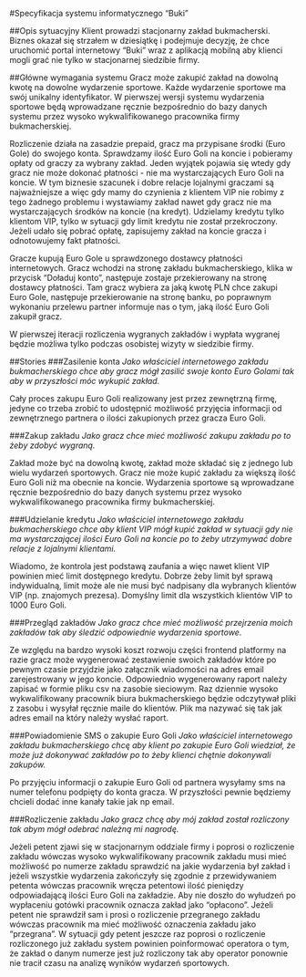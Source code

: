 #Specyfikacja systemu informatycznego “Buki”

##Opis sytuacyjny
Klient prowadzi stacjonarny zakład bukmacherski. Biznes okazał się strzałem w dziesiątkę i podejmuje decyzję, że chce uruchomić portal internetowy “Buki” wraz z aplikacją mobilną aby klienci mogli grać nie tylko w stacjonarnej siedzibie firmy.

##Główne wymagania systemu
Gracz może zakupić zakład na dowolną kwotę na dowolne wydarzenie sportowe. Każde wydarzenie sportowe ma swój unikalny identyfikator. W pierwszej wersji systemu wydarzenia sportowe będą wprowadzane ręcznie bezpośrednio do bazy danych systemu przez wysoko wykwalifikowanego pracownika firmy bukmacherskiej. 

Rozliczenie działa na zasadzie prepaid, gracz ma przypisane środki (Euro Gole)  do swojego konta. Sprawdzamy ilość Euro Goli na koncie i pobieramy opłaty od graczy za wybrany zakład. Jeden wyjątek pojawia się wtedy gdy gracz nie może dokonać płatności - nie ma wystarczających Euro Goli na koncie. W tym biznesie szacunek i dobre relacje lojalnymi graczami są najważniejsze a więc gdy mamy do czynienia z klientem VIP nie robimy z tego żadnego problemu i wystawiamy zakład nawet gdy gracz nie ma wystarczających środków na koncie (na kredyt). Udzielamy kredytu tylko klientom VIP, tylko w sytuacji gdy limit kredytu nie został przekroczony. Jeżeli udało się pobrać opłatę, zapisujemy zakład na koncie gracza i odnotowujemy fakt płatności.

Gracze kupują Euro Gole u sprawdzonego dostawcy płatności internetowych. Gracz wchodzi na stronę zakładu bukmacherskiego, klika w przycisk “Doładuj konto”, następuje zostaje przekierowany na stronę dostawcy płatności. Tam gracz wybiera za jaką kwotę PLN chce zakupi Euro Gole, następuje przekierowanie na stronę banku, po poprawnym wykonaniu przelewu partner informuje nas o tym, jaką ilość Euro Goli zakupił gracz.

W pierwszej iteracji rozliczenia wygranych zakładów i wypłata wygranej będzie możliwa tylko podczas osobistej wizyty w siedzibie firmy.


##Stories
###Zasilenie konta
_Jako właściciel internetowego zakładu bukmacherskiego_ 
_chce aby gracz mógł zasilić swoje konto Euro Golami_ 
_tak aby w przyszłości móc wykupić zakład._

Cały proces zakupu Euro Goli realizowany jest przez zewnętrzną firmę, jedyne co trzeba zrobić to udostępnić możliwość przyjęcia informacji od zewnętrznego partnera o ilości zakupionych przez gracza Euro Goli. 

###Zakup zakładu
_Jako gracz_ 
_chce mieć możliwość zakupu zakładu_ 
_po to żeby zdobyć wygraną._ 

Zakład może być na dowolną kwotę, zakład może składać się z jednego lub wielu wydarzeń sportowych. Gracz nie może kupić zakładu za większą ilość Euro Goli niż ma obecnie na koncie. Wydarzenia sportowe są wprowadzane ręcznie bezpośrednio do bazy danych systemu przez wysoko wykwalifikowanego pracownika firmy bukmacherskiej.

###Udzielanie kredytu
_Jako właściciel internetowego zakładu bukmacherskiego_
_chce aby klient VIP mógł kupić zakład w sytuacji gdy nie ma wystarczającej ilości Euro Goli na koncie_ 
_po to żeby utrzymywać dobre relacje z lojalnymi klientami._

Wiadomo, że kontrola jest podstawą zaufania a więc nawet klient VIP powinien mieć limit dostępnego kredytu. Dobrze żeby limit był sprawą indywidualną, limit może ale nie musi być nadpisany dla wybranych klientów VIP (np. znajomych prezesa). Domyślny limit dla wszystkich klientów VIP to 1000 Euro Goli.


###Przegląd zakładów
_Jako gracz_ 
_chce mieć możliwość przejrzenia moich zakładów_
_tak aby śledzić odpowiednie wydarzenia sportowe._

Ze względu na bardzo wysoki koszt rozwoju części frontend platformy na razie gracz może wygenerować zestawienie swoich zakładów które po pewnym czasie przyjdzie jako załącznik wiadomości na adres email zarejestrowany w jego koncie. Odpowiednio wygenerowany raport należy zapisać w formie pliku csv na zasobie sieciowym. Raz dziennie wysoko wykwalifikowany pracownik biura bukmacherskiego będzie odczytywał pliki z zasobu i wysyłał ręcznie maile do klientów. Plik ma nazywać się tak jak adres email na który należy wysłać raport.

###Powiadomienie SMS o zakupie Euro Goli
_Jako właściciel internetowego zakładu bukmacherskiego_
_chcę aby klient po zakupie Euro Goli wiedział, że może już dokonywać zakładów_
_po to żeby klienci chętnie dokonywali zakupów._

Po przyjęciu informacji o zakupie Euro Goli od partnera wysyłamy sms na numer telefonu podpięty do konta gracza. W przyszłości pewnie będziemy chcieli dodać inne kanały takie jak np email.

###Rozliczenie zakładu
_Jako gracz_
_chcę aby mój zakład został rozliczony_
_tak abym mógł odebrać należną mi nagrodę._

Jeżeli petent zjawi się w stacjonarnym oddziale firmy i poprosi o rozliczenie zakładu wówczas wysoko wykwalifikowany pracownik zakładu musi mieć możliwość po numerze zakładu sprawdzić na jakie wydarzenia był zakład i jeżeli wszystkie wydarzenia zakończyły się zgodnie z przewidywaniem petenta wówczas pracownik wręcza petentowi ilość pieniędzy odpowiadającą ilości Euro Goli na zakładzie. 
Aby nie doszło do wyłudzeń po wypłaceniu gotówki pracownik oznacza zakład jako “opłacono”. Jeżeli petent nie sprawdził sam i prosi o rozliczenie przegranego zakładu wówczas pracownik ma mieć możliwość oznaczenia zakładu jako “przegrana”. 
W sytuacji gdy petent jeszcze raz poprosi o rozliczenie rozliczonego już zakładu system powinien poinformować operatora o tym, że zakład o danym numerze jest już rozliczony tak aby operator ponownie nie tracił czasu na analizę wyników wydarzeń sportowych. 
